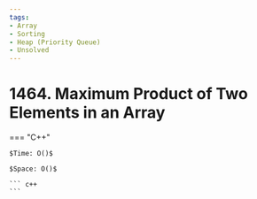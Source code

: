 ```yaml
---
tags:
- Array
- Sorting
- Heap (Priority Queue)
- Unsolved
---
```



# 1464. Maximum Product of Two Elements in an Array

=== "C++"

    $Time: O()$

    $Space: O()$

    ``` c++
    ```
